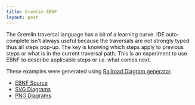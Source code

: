 ```yaml
---
title: Gremlin EBNF
layout: post
---
```


The Gremlin traversal language has a bit of a learning curve.  IDE auto-complete
isn't always useful because the traversals are not strongly typed thus all
steps pop-up. The key is knowing which steps apply to previous steps or what
is in the current traversal path.  This is an experiment to use EBNF to describe
applicable steps or i.e. what comes next.

These examples were generated using [Railroad Diagram generator](http://www.bottlecaps.de/rr/ui).

* [EBNF Source](/gremlin-ebnf/gremlin.ebnf)
* [SVG Diagrams](/gremlin-ebnf/gremlin.xhtml)
* [PNG Diagrams](/gremlin-ebnf/index.html)
